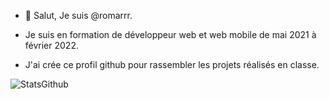 - 👋 Salut, Je suis @romarrr.

- Je suis en formation de développeur web et web mobile de mai 2021 à février 2022.

- J'ai crée ce profil github pour rassembler les projets réalisés en classe.

![StatsGithub](https://github-readme-stats.vercel.app/api?username=romarrr&show_icons=true&theme=highcontrast)
